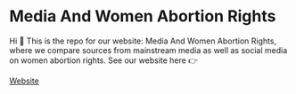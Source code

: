 # Media And Women Abortion Rights  

Hi :wave: This is the repo for our website: Media And Women Abortion Rights, where we compare sources from mainstream media as well as social media on women abortion rights. See our website here :point_right:  

[Website](https://bccghspace.github.io/SUP/)  
